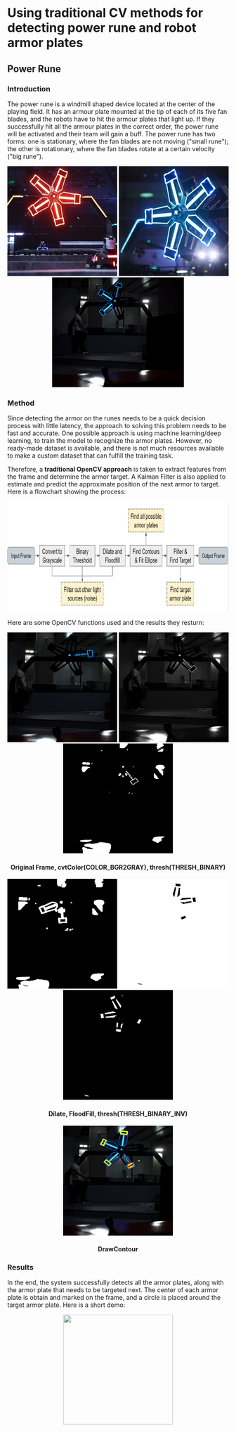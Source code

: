 # Using traditional CV methods for detecting power rune and robot armor plates

## Power Rune

### Introduction
The power rune is a windmill shaped device located at the center of the playing field. It has an armour plate mounted at the tip of each of its five fan blades, and the robots have to hit the armour plates that light up. If they successfully hit all the armour plates in the correct order, the power rune will be activated and their team will gain a buff. The power rune has two forms: one is stationary, where the fan blades are not moving ("small rune"); the other is rotationary, where the fan blades rotate at a certain velocity ("big rune").

<p align="center">
  <img src="./demo/redRune.jpg" height="250" width="250" >  <img src="./demo/blueRune.jpg" height="250" width="250" > <img src="./demo/runeDemoShort.gif" height="250" width="300" >
</p>

### Method
Since detecting the armor on the runes needs to be a quick decision process with little latency, the approach to solving this problem needs to be fast and accurate. One possible approach is using machine learning/deep learning, to train the model to recognize the armor plates. However, no ready-made dataset is available, and there is not much resources available to make a custom dataset that can fulfill the training task. 

Therefore, a **traditional OpenCV approach** is taken to extract features from the frame and determine the armor target. A Kalman Filter is also applied to estimate and predict the approximate position of the next armor to target. Here is a flowchart showing the process:

<p align="center">
  <img src="demo/runeflowchart.jpg" height="250" width="850" > 
</p>

Here are some OpenCV functions used and the results they resturn:
<p align="center">
  <img src="demo/original.png" height="250" width="250"> <img src="demo/BGR2GRAY.png" height="250" width="250"> <img src="demo/THRESH_BINARY.png" height="250" width="250"> 
  <h4 align="center">Original Frame, cvtColor(COLOR_BGR2GRAY), thresh(THRESH_BINARY)</h4> 
</p>
<p align="center">
  <img src="demo/DILATE.png" height="250" width="250"> <img src="demo/FLOODFILL.png" height="250" width="250"> <img src="demo/THRESH_BINARY_INV.png" height="250" width="250"> 
  <h4 align="center">Dilate, FloodFill, thresh(THRESH_BINARY_INV)</h4> 
</p>
<p align="center">
  <img src="demo/DRAW_CONTOUR.png" height="250" width="250"> 
  <h4 align="center"> DrawContour </h4> 
</p>

### Results
In the end, the system successfully detects all the armor plates, along with the armor plate that needs to be targeted next. The center of each armor plate is obtain and marked on the frame, and a circle is placed around the target armor plate. Here is a short demo:
<p align="center">
  <img src="demo/results.gif" height="250" width="250" > 
</p>

